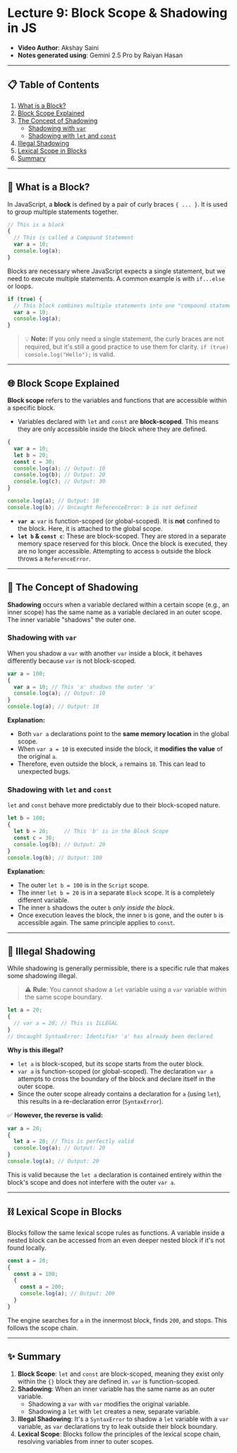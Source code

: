 
# Lecture 9: Block Scope & Shadowing in JS

*   **Video Author**: Akshay Saini
*   **Notes generated using**: Gemini 2.5 Pro by Raiyan Hasan

---

## 📋 Table of Contents

1.  [What is a Block?](#-what-is-a-block)
2.  [Block Scope Explained](#-block-scope-explained)
3.  [The Concept of Shadowing](#-the-concept-of-shadowing)
    *   [Shadowing with `var`](#shadowing-with-var)
    *   [Shadowing with `let` and `const`](#shadowing-with-let-and-const)
4.  [Illegal Shadowing](#-illegal-shadowing)
5.  [Lexical Scope in Blocks](#-lexical-scope-in-blocks)
6.  [Summary](#-summary)

---

## 🧱 What is a Block?

In JavaScript, a **block** is defined by a pair of curly braces `{ ... }`. It is used to group multiple statements together.

```js
// This is a block
{
  // This is called a Compound Statement
  var a = 10;
  console.log(a);
}
```

Blocks are necessary where JavaScript expects a single statement, but we need to execute multiple statements. A common example is with `if...else` or loops.

```js
if (true) {
  // This block combines multiple statements into one "compound statement"
  var a = 10;
  console.log(a);
}
```

> 💡 **Note:** If you only need a single statement, the curly braces are not required, but it's still a good practice to use them for clarity.
> `if (true) console.log("Hello");` is valid.

---

## 🌐 Block Scope Explained

**Block scope** refers to the variables and functions that are accessible within a specific block.

*   Variables declared with `let` and `const` are **block-scoped**. This means they are only accessible inside the block where they are defined.

```js
{
  var a = 10;
  let b = 20;
  const c = 30;
  console.log(a); // Output: 10
  console.log(b); // Output: 20
  console.log(c); // Output: 30
}

console.log(a); // Output: 10
console.log(b); // Uncaught ReferenceError: b is not defined
```
*   **`var a`**: `var` is function-scoped (or global-scoped). It is **not** confined to the block. Here, it is attached to the global scope.
*   **`let b` & `const c`**: These are block-scoped. They are stored in a separate memory space reserved for this block. Once the block is executed, they are no longer accessible. Attempting to access `b` outside the block throws a `ReferenceError`.

---

## 👻 The Concept of Shadowing

**Shadowing** occurs when a variable declared within a certain scope (e.g., an inner scope) has the same name as a variable declared in an outer scope. The inner variable "shadows" the outer one.

### Shadowing with `var`

When you shadow a `var` with another `var` inside a block, it behaves differently because `var` is not block-scoped.

```js
var a = 100;
{
  var a = 10; // This 'a' shadows the outer 'a'
  console.log(a); // Output: 10
}
console.log(a); // Output: 10
```
**Explanation:**
*   Both `var a` declarations point to the **same memory location** in the global scope.
*   When `var a = 10` is executed inside the block, it **modifies the value** of the original `a`.
*   Therefore, even outside the block, `a` remains `10`. This can lead to unexpected bugs.

### Shadowing with `let` and `const`

`let` and `const` behave more predictably due to their block-scoped nature.

```js
let b = 100;
{
  let b = 20;     // This 'b' is in the Block Scope
  const c = 30;
  console.log(b); // Output: 20
}
console.log(b); // Output: 100
```
**Explanation:**
*   The outer `let b = 100` is in the `Script` scope.
*   The inner `let b = 20` is in a separate `Block` scope. It is a completely different variable.
*   The inner `b` shadows the outer `b` *only inside the block*.
*   Once execution leaves the block, the inner `b` is gone, and the outer `b` is accessible again. The same principle applies to `const`.

---

## 🚫 Illegal Shadowing

While shadowing is generally permissible, there is a specific rule that makes some shadowing illegal.

> ⚠️ **Rule**: You cannot shadow a `let` variable using a `var` variable within the same scope boundary.

```js
let a = 20;
{
  // var a = 20; // This is ILLEGAL
}
// Uncaught SyntaxError: Identifier 'a' has already been declared
```
**Why is this illegal?**
*   `let a` is block-scoped, but its scope starts from the outer block.
*   `var a` is function-scoped (or global-scoped). The declaration `var a` attempts to cross the boundary of the block and declare itself in the outer scope.
*   Since the outer scope already contains a declaration for `a` (using `let`), this results in a re-declaration error (`SyntaxError`).

✅ **However, the reverse is valid:**
```js
var a = 20;
{
  let a = 20; // This is perfectly valid
  console.log(a); // Output: 20
}
console.log(a); // Output: 20
```
This is valid because the `let a` declaration is contained entirely within the block's scope and does not interfere with the outer `var a`.

---

## ⛓️ Lexical Scope in Blocks

Blocks follow the same lexical scope rules as functions. A variable inside a nested block can be accessed from an even deeper nested block if it's not found locally.

```js
const a = 20;
{
  const a = 100;
  {
    const a = 200;
    console.log(a); // Output: 200
  }
}
```
The engine searches for `a` in the innermost block, finds `200`, and stops. This follows the scope chain.

---

## ✨ Summary

1.  **Block Scope**: `let` and `const` are block-scoped, meaning they exist only within the `{}` block they are defined in. `var` is function-scoped.
2.  **Shadowing**: When an inner variable has the same name as an outer variable.
    *   Shadowing a `var` with `var` modifies the original variable.
    *   Shadowing a `let` with `let` creates a new, separate variable.
3.  **Illegal Shadowing**: It's a `SyntaxError` to shadow a `let` variable with a `var` variable, as `var` declarations try to leak outside their block boundary.
4.  **Lexical Scope**: Blocks follow the principles of the lexical scope chain, resolving variables from inner to outer scopes.
